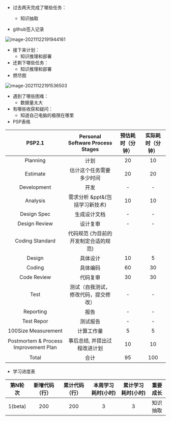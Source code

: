 - 过去两天完成了哪些任务： 
  - 知识抽取
  
- github签入记录

![image-20211122191944161](%CE%B21.assets/image-20211122191944161.png)

- 接下来计划： 
  - 知识推理和部署
- 还剩下哪些任务： 
  - 知识推理和部署
- 燃尽图

![image-20211122191536503](%CE%B21.assets/image-20211122191536503.png)

- 遇到了哪些困难： 
  - 数据量太大
- 有哪些收获和疑问： 
  - 知道自己电脑的极限在哪里
- PSP表格

|                PSP2.1                 |   Personal Software Process Stages    | 预估耗时（分钟） | 实际耗时（分钟） |
| :-----------------------------------: | :-----------------------------------: | :--------------: | :--------------: |
|               Planning                |                 计划                  |        20        |        10        |
|               Estimate                |       估计这个任务需要多少时间        |        20        |        20        |
|              Development              |                 开发                  |        -         |        -         |
|               Analysis                |    需求分析 &ppt&(包括学习新技术)     |        10        |        10        |
|              Design Spec              |             生成设计文档              |        -         |        -         |
|             Design Review             |               设计复审                |        -         |        -         |
|            Coding Standard            | 代码规范 (为目前的开发制定合适的规范) |                  |                  |
|                Design                 |               具体设计                |        10        |        5         |
|                Coding                 |               具体编码                |        60        |        30        |
|              Code Review              |               代码复审                |        30        |        30        |
|                 Test                  | 测试（自我测试，修改代码，提交修改）  |        -         |        -         |
|               Reporting               |                 报告                  |        -         |        -         |
|              Test Repor               |               测试报告                |        -         |        -         |
|          100Size Measurement          |              计算工作量               |        5         |        5         |
| Postmortem & Process Improvement Plan |     事后总结, 并提出过程改进计划      |        10        |        10        |
|                 Total                 |                 合计                  |        95        |       100        |

- 学习进度表

| 第N轮次 | 新增代码（行） | 累计代码（行） | 本周学习耗时(小时) | 累计学习耗时(小时) | 重要成长 |
| :-----: | :------------: | :------------: | :----------------: | :----------------: | :------: |
| 1(beta) |      200       |      200       |         3          |         3          | 知识抽取 |